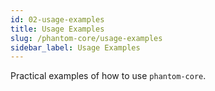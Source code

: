 ```yaml
---
id: 02-usage-examples
title: Usage Examples
slug: /phantom-core/usage-examples
sidebar_label: Usage Examples
---
```


Practical examples of how to use `phantom-core`.
